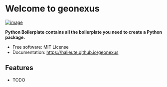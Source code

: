 # Welcome to geonexus


[![image](https://img.shields.io/pypi/v/geonexus.svg)](https://pypi.python.org/pypi/geonexus)


**Python Boilerplate contains all the boilerplate you need to create a Python package.**


-   Free software: MIT License
-   Documentation: <https://halieute.github.io/geonexus>


## Features

-   TODO
